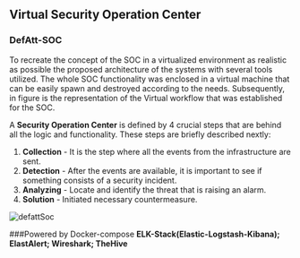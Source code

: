 
## Virtual Security Operation Center
### DefAtt-SOC
To recreate the concept of the SOC in a virtualized environment
as realistic as possible the proposed architecture
of the systems with several tools utilized. The whole SOC functionality was enclosed in
a virtual machine that can be easily spawn and destroyed
according to the needs. Subsequently, in figure is
the representation of the Virtual workflow that was established
for the SOC.


A **Security Operation Center** is defined by 4 crucial steps that are behind all the
logic and functionality. These steps are briefly described
nextly:

1. **Collection** - It is the step where all the events from the
   infrastructure are sent.
2. **Detection** - After the events are available, it is important to
   see if something consists of a security incident.
3. **Analyzing** - Locate and identify the threat that is raising an
   alarm.
4. **Solution** - Initiated necessary countermeasure.






![defattSoc](http://cybertraining.dk/NAP%20Architecture%20-%20Copy%20of%20SoC-Blue.jpeg)









###Powered by Docker-compose
**ELK-Stack(Elastic-Logstash-Kibana); ElastAlert; Wireshark; TheHive**
